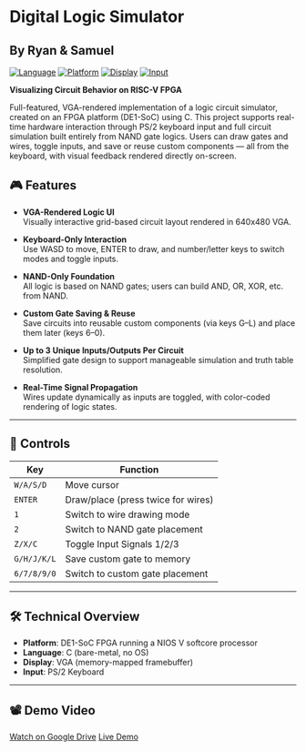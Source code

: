 # Digital Logic Simulator
## By Ryan & Samuel

[![Language](https://img.shields.io/badge/Language-C-4B8BBE?style=for-the-badge&logo=c&logoColor=white)](https://en.wikipedia.org/wiki/C_(programming_language))
[![Platform](https://img.shields.io/badge/Platform-DE1--SoC%20FPGA-FD7E14?style=for-the-badge)](https://www.terasic.com.tw/cgi-bin/page/archive.pl?Language=English&CategoryNo=139&No=836)
[![Display](https://img.shields.io/badge/Output-VGA-DA1884?style=for-the-badge)]()
[![Input](https://img.shields.io/badge/Input-PS%2F2%20Keyboard-228B22?style=for-the-badge)]()

**Visualizing Circuit Behavior on RISC-V FPGA**

Full-featured, VGA-rendered implementation of a logic circuit simulator, created on an FPGA platform (DE1-SoC) using C. This project supports real-time hardware interaction through PS/2 keyboard input and full circuit simulation built entirely from NAND gate logics. Users can draw gates and wires, toggle inputs, and save or reuse custom components — all from the keyboard, with visual feedback rendered directly on-screen.

## 🎮 Features

- **VGA-Rendered Logic UI**  
  Visually interactive grid-based circuit layout rendered in 640x480 VGA.

- **Keyboard-Only Interaction**  
  Use WASD to move, ENTER to draw, and number/letter keys to switch modes and toggle inputs.

- **NAND-Only Foundation**  
  All logic is based on NAND gates; users can build AND, OR, XOR, etc. from NAND.

- **Custom Gate Saving & Reuse**  
  Save circuits into reusable custom components (via keys G–L) and place them later (keys 6–0).

- **Up to 3 Unique Inputs/Outputs Per Circuit**  
  Simplified gate design to support manageable simulation and truth table resolution.

- **Real-Time Signal Propagation**  
  Wires update dynamically as inputs are toggled, with color-coded rendering of logic states.

---

## 🎹 Controls

| Key        | Function                                |
|------------|-----------------------------------------|
| `W/A/S/D`  | Move cursor                             |
| `ENTER`    | Draw/place (press twice for wires)      |
| `1`        | Switch to wire drawing mode             |
| `2`        | Switch to NAND gate placement           |
| `Z/X/C`    | Toggle Input Signals 1/2/3              |
| `G/H/J/K/L`| Save custom gate to memory              |
| `6/7/8/9/0`| Switch to custom gate placement         |

---

## 🛠 Technical Overview

- **Platform**: DE1-SoC FPGA running a NIOS V softcore processor
- **Language**: C (bare-metal, no OS)
- **Display**: VGA (memory-mapped framebuffer)
- **Input**: PS/2 Keyboard

---

## 📽 Demo Video

[Watch on Google Drive](https://drive.google.com/file/d/1QGutFc5El03w8KqDNv_r5puh34M03dql/view?usp=drive_link)
[Live Demo](https://drive.google.com/file/d/1FOw0IOvm2CIUKd45J4uPqPxgiUIi615q/view?usp=drive_link)





